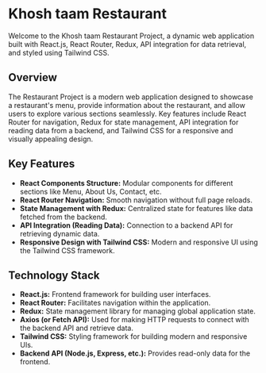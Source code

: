 # Khosh taam Restaurant

Welcome to the Khosh taam Restaurant Project, a dynamic web application built with React.js, React Router, Redux, API integration for data retrieval, and styled using Tailwind CSS.


## Overview

The Restaurant Project is a modern web application designed to showcase a restaurant's menu, provide information about the restaurant, and allow users to explore various sections seamlessly. Key features include React Router for navigation, Redux for state management, API integration for reading data from a backend, and Tailwind CSS for a responsive and visually appealing design.

## Key Features

- **React Components Structure:** Modular components for different sections like Menu, About Us, Contact, etc.
- **React Router Navigation:** Smooth navigation without full page reloads.
- **State Management with Redux:** Centralized state for features like data fetched from the backend.
- **API Integration (Reading Data):** Connection to a backend API for retrieving dynamic data.
- **Responsive Design with Tailwind CSS:** Modern and responsive UI using the Tailwind CSS framework.

## Technology Stack

- **React.js:** Frontend framework for building user interfaces.
- **React Router:** Facilitates navigation within the application.
- **Redux:** State management library for managing global application state.
- **Axios (or Fetch API):** Used for making HTTP requests to connect with the backend API and retrieve data.
- **Tailwind CSS:** Styling framework for building modern and responsive UIs.
- **Backend API (Node.js, Express, etc.):** Provides read-only data for the frontend.


